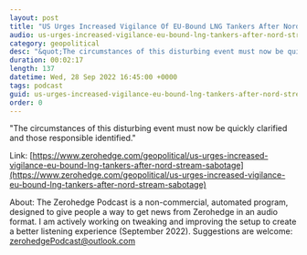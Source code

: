 ```yaml
---
layout: post
title: "US Urges Increased Vigilance Of EU-Bound LNG Tankers After Nord Stream Sabotage"
audio: us-urges-increased-vigilance-eu-bound-lng-tankers-after-nord-stream-sabotage-0
category: geopolitical
desc: "&quot;The circumstances of this disturbing event must now be quickly clarified and those responsible identified.&quot; "
duration: 00:02:17
length: 137
datetime: Wed, 28 Sep 2022 16:45:00 +0000
tags: podcast
guid: us-urges-increased-vigilance-eu-bound-lng-tankers-after-nord-stream-sabotage-0
order: 0
---
```

&quot;The circumstances of this disturbing event must now be quickly clarified and those responsible identified.&quot; 

Link: [https://www.zerohedge.com/geopolitical/us-urges-increased-vigilance-eu-bound-lng-tankers-after-nord-stream-sabotage](https://www.zerohedge.com/geopolitical/us-urges-increased-vigilance-eu-bound-lng-tankers-after-nord-stream-sabotage)

About: The Zerohedge Podcast is a non-commercial, automated program, designed to give people a way to get news from Zerohedge in an audio format.  I am actively working on tweaking and improving the setup to create a better listening experience (September 2022).  Suggestions are welcome: [zerohedgePodcast@outlook.com](mailto:zerohedgePodcast@outlook.com)